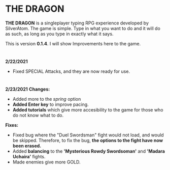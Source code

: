 # **THE DRAGON**

**THE DRAGON** is a singleplayer typing RPG experience developed by SilverAtom. The game is simple. Type in what you want to do and it will do as such, as long as you type in exactly what it says.

This is version **0.1.4**. I will show Improvements here to the game.


#
**2/22/2021** 
- Fixed SPECIAL Attacks, and they are now ready for use.
#
**2/23/2021** 
**Changes:**
- Added more to the *spring* option
- **Added Enter key** to improve pacing.
- **Added tutorials** which give more accesibility to the game for those who do not know what to do.

**Fixes:**
- Fixed bug where the "Duel Swordsman" fight would not load, and would be skipped. Therefore, to fix the bug, **the options to the fight have now been erased.**
- Added **balancing** to the **'Mysterious Rowdy Swordsoman'** and **'Madara Uchaira'** fights.
- Made enemies give more GOLD.